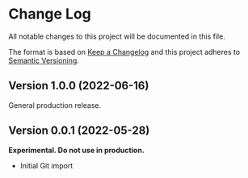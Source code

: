 # Change Log

All notable changes to this project will be documented in this file.

The format is based on [Keep a Changelog](http://keepachangelog.com/)
and this project adheres to [Semantic Versioning](http://semver.org/).

## Version 1.0.0 (2022-06-16)

General production release.

## Version 0.0.1 (2022-05-28)

**Experimental. Do not use in production.**

* Initial Git import
